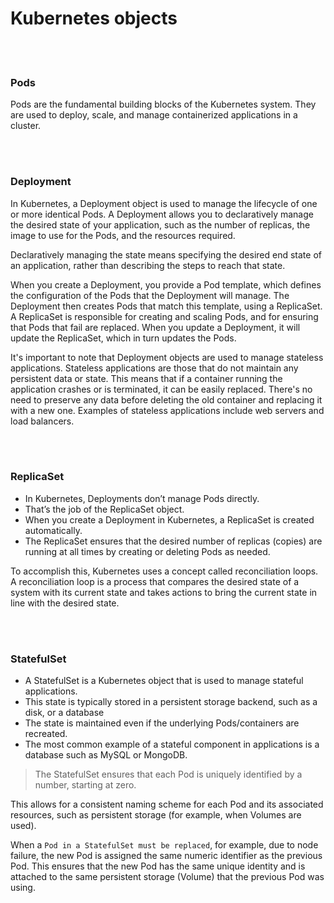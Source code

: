# Kubernetes objects

<br><br>

### Pods 

Pods are the fundamental building blocks of the Kubernetes system. They are used to deploy, scale, and manage containerized applications in a cluster.

<br><br>


<!---------------------------------------------------------------------------->
<!---------------------------------------------------------------------------->


### Deployment

In Kubernetes, a Deployment object is used to manage the lifecycle of one or more identical Pods. A Deployment allows you to declaratively manage the desired state of your application, such as the number of replicas, the image to use for the Pods, and the resources required. 

Declaratively managing the state means specifying the desired end state of an application, rather than describing the steps to reach that state.

When you create a Deployment, you provide a Pod template, which defines the configuration of the Pods that the Deployment will manage. The Deployment then creates Pods that match this template, using a ReplicaSet. A ReplicaSet is responsible for creating and scaling Pods, and for ensuring that Pods that fail are replaced. When you update a Deployment, it will update the ReplicaSet, which in turn updates the Pods.

It's important to note that Deployment objects are used to manage stateless applications. Stateless applications are those that do not maintain any persistent data or state. This means that if a container running the application crashes or is terminated, it can be easily replaced. There's no need to preserve any data before deleting the old container and replacing it with a new one. Examples of stateless applications include web servers and load balancers.


<br><br>


<!---------------------------------------------------------------------------->
<!---------------------------------------------------------------------------->


### ReplicaSet

- In Kubernetes, Deployments don’t manage Pods directly. 
- That’s the job of the ReplicaSet object. 
- When you create a Deployment in Kubernetes, a ReplicaSet is created automatically.
- The ReplicaSet ensures that the desired number of replicas (copies) are running at all times by creating or deleting Pods as needed.

To accomplish this, Kubernetes uses a concept called reconciliation loops. A reconciliation loop is a process that compares the desired state of a system with its current state and takes actions to bring the current state in line with the desired state.


<br><br>


<!---------------------------------------------------------------------------->
<!---------------------------------------------------------------------------->


### StatefulSet

- A StatefulSet is a Kubernetes object that is used to manage stateful applications.
- This state is typically stored in a persistent storage backend, such as a disk, or a database
- The state is maintained even if the underlying Pods/containers are recreated. 
- The most common example of a stateful component in applications is a database such as MySQL or MongoDB.

> The StatefulSet ensures that each Pod is uniquely identified by a number, starting at zero.

This allows for a consistent naming scheme for each Pod and its associated resources, such as persistent storage (for example, when Volumes are used).

When a `Pod in a StatefulSet must be replaced`, for example, due to node failure, the new Pod is assigned the same numeric identifier as the previous Pod. This ensures that the new Pod has the same unique identity and is attached to the same persistent storage (Volume) that the previous Pod was using.



